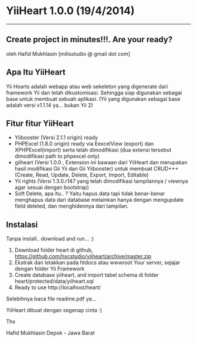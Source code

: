 ﻿YiiHeart 1.0.0 (19/4/2014)
========
---
Create project in minutes!!!. Are your ready?
---
oleh Hafid Mukhlasin [milisstudio @ gmail dot com]

## Apa Itu YiiHeart
Yii Hearts adalah webapp atau web sekeleton yang digenerate dari framework Yii dan telah dikustomisasi. Sehingga siap digunakan sebagai base untuk membuat sebuah aplikasi. (Yii yang digunakan sebagai base adalah versi v1.1.14  ya… bukan Yii 2)

## Fitur fitur YiiHeart
* Yiibooster (Versi 2.1.1 origin) ready
* PHPExcel (1.8.0 origin) ready via EexcelView (export) dan XPHPExcel(import) serta telah dimodifikasi (dua extensi tersebut dimodifikasi path to phpexcel only)
* giiheart  (Versi 1.0.0 , Extension ini bawaan dari YiiHeart dan merupakan hasil modifikasi Gii Yii dan Gii Yiibooster) untuk membuat CRUD+++ (Create, Read, Update, Delete, Export, Import, Editable) 
* Yii rights (Versi 1.3.0.r147 yang telah dimodifikasi tampilannya / viewnya agar sesuai dengan bootstrap)
* Soft Delete, apa itu.. ? Yaitu hapus data tapi tidak benar-benar menghapus data dari database melainkan hanya dengan mengupdate field deleted, dan menghidennya dari tampilan.

## Instalasi
Tanpa install.. download and run… :)
1.	Download folder heart di github, https://github.com/hscstudio/yiiheart/archive/master.zip
2.	Ekstrak dan letakkan pada htdocs atau wwwroot Your server, sejajar dengan folder Yii Framework
3.	Create database yiiheart,  and import tabel schema di folder heart/protected/data/yiiheart.sql
4.	Ready to use
http://localhost/heart/

Selebihnya baca file readme.pdf ya...

YiiHeart dibuat dengan segenap cinta :)

Thx

Hafid Mukhlasin
Depok - Jawa Barat
